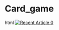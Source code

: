 # Card_game
html
<a target="_blank" href="https://github-readme-medium-recent-article.vercel.app/medium/@chaithra.siddappa7/0">
<a target="_blank" href="https://github-readme-medium-recent-article.vercel.app/medium/@chaithra.siddappa7/0"><img src="https://github-readme-medium-recent-article.vercel.app/medium/@chaithra.siddappa7/0" alt="Recent Article 0"> 




 
 
